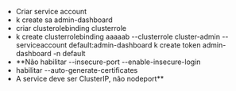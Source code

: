 
- Criar service account
- k create sa admin-dashboard
- criar clusterolebinding clusterrole
-  k create clusterrolebinding aaaaab --clusterrole cluster-admin --serviceaccount default:admin-dashboard
 k create token admin-dashboard -n default
- **Não habilitar --insecure-port --enable-insecure-login
- habilitar --auto-generate-certificates
- A service deve ser ClusterIP, não nodeport**